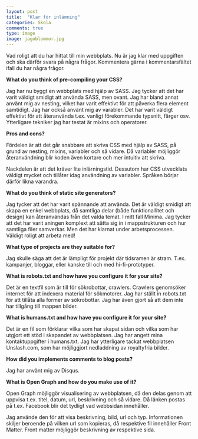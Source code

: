 ```yaml
---
layout: post
title:  "Klar för inlämning"
categories: Skola
comments: true
type: image
image: jagoblommor.jpg
---
```


Vad roligt att du har hittat till min webbplats. Nu är jag klar med uppgiften och ska därför svara på några frågor. Kommentera gärna i kommentarsfältet ifall du har några frågor.

**What do you think of pre-compiling your CSS?**

Jag har nu byggt en webbplats med hjälp av SASS. Jag tycker att det har varit väldigt smidigt att använda SASS, men ovant. Jag har bland annat använt mig av nesting, vilket har varit effektivt för att påverka flera element samtidigt. Jag har också använt mig av varabler. Det har varit väldigt effektivt för att återanvända t.ex. vanligt förekommande typsnitt, färger osv. Ytterligare tekniker jag har testat är mixins och operatorer.

**Pros and cons?**

Fördelen är att det går snabbare att skriva CSS med hjälp av SASS, på grund av nesting, mixins, variabler och så vidare. Då variabler möjliggör återanvändning blir koden även kortare och mer intuitiv att skriva.

Nackdelen är att det kräver lite inlärningstid. Dessutom har CSS utvecklats väldigt mycket och tillåter idag användning av variabler. Språken börjar därför likna varandra.

**What do you think of static site generators?**

Jag tycker att det har varit spännande att använda. Det är väldigt smidigt att skapa en enkel webbplats, då samtliga delar (både funktionallitet och design) kan återanvändas från det valda temat. I mitt fall Minima. Jag tycker att det har varit aningen komplext att sätta sig in i mappstrukturen och hur samtliga filer samverkar. Men det har klarnat under arbetsprocessen. Väldigt roligt att arbeta med!

**What type of projects are they suitable for?**

Jag skulle säga att det är lämpligt för projekt där tidsramen är stram. T.ex. kampanjer, bloggar, eller kanske till och med hi-fi-prototyper. 

**What is robots.txt and how have you configure it for your site?**

Det är en textfil som är till för sökrobottar, crawlers. Crawlers genomsöker internet för att indexera material för sökmotorer. Jag har ställt in robots.txt för att tillåta alla former av sökrobottar. Jag har även gjort så att dem inte har tillgång till mappen bilder.  

**What is humans.txt and how have you configure it for your site?**

Det är en fil som förklarar vilka som har skapat sidan och vilka som har utgjort ett stöd i skapandet av webbplatsen. Jag har angett mina kontaktuppgifter i humans.txt. Jag har ytterligare tackat webbplatsen Unslash.com, som har möjliggjort nedladdning av royaltyfria bilder.

**How did you implements comments to blog posts?**

Jag har använt mig av Disqus. 

**What is Open Graph and how do you make use of it?**

Open Graph möjliggör visualisering av webbplatsen, då den delas genom att uppvisa t.ex. titel, datum, url, beskrivning och så vidare. Då länken postas på t.ex. Facebook blir det tydligt vad webbsidan innehåller.

Jag använde den för att visa beskrivning, bild, url och typ. Informationen skiljer beroende på vilken url som kopieras, då respektive fil innehåller Front Matter. Front matter möjliggör beskrivning av respektive sida. 
